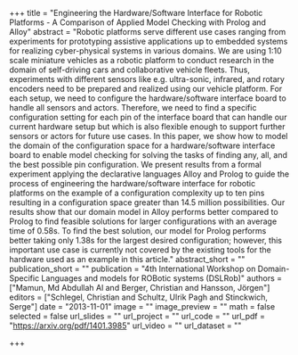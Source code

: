 +++
title = "Engineering the Hardware/Software Interface for Robotic Platforms - A Comparison of Applied Model Checking with Prolog and Alloy"
abstract = "Robotic platforms serve different use cases ranging from experiments for prototyping assistive applications up to embedded systems for realizing cyber-physical systems in various domains. We are using 1:10 scale miniature vehicles as a robotic platform to conduct research in the domain of self-driving cars and collaborative vehicle fleets. Thus, experiments with different sensors like e.g. ultra-sonic, infrared, and rotary encoders need to be prepared and realized using our vehicle platform. For each setup, we need to configure the hardware/software interface board to handle all sensors and actors. Therefore, we need to find a specific configuration setting for each pin of the interface board that can handle our current hardware setup but which is also flexible enough to support further sensors or actors for future use cases. In this paper, we show how to model the domain of the configuration space for a hardware/software interface board to enable model checking for solving the tasks of finding any, all, and the best possible pin configuration. We present results from a formal experiment applying the declarative languages Alloy and Prolog to guide the process of engineering the hardware/software interface for robotic platforms on the example of a configuration complexity up to ten pins resulting in a configuration space greater than 14.5 million possibilities. Our results show that our domain model in Alloy performs better compared to Prolog to find feasible solutions for larger configurations with an average time of 0.58s. To find the best solution, our model for Prolog performs better taking only 1.38s for the largest desired configuration; however, this important use case is currently not covered by the existing tools for the hardware used as an example in this article."
abstract_short = ""
publication_short = ""
publication = "4th International Workshop on Domain-Specific Languages and models for ROBotic systems (DSLRob)"
authors = ["Mamun, Md Abdullah Al and Berger, Christian and Hansson, Jörgen"]
editors = ["Schlegel, Christian and Schultz, Ulrik Pagh and Stinckwich, Serge"]
date = "2013-11-01"
image = ""
image_preview = ""
math = false
selected = false
url_slides = ""
url_project = ""
url_code = ""
url_pdf = "https://arxiv.org/pdf/1401.3985"
url_video = ""
url_dataset = ""

+++
